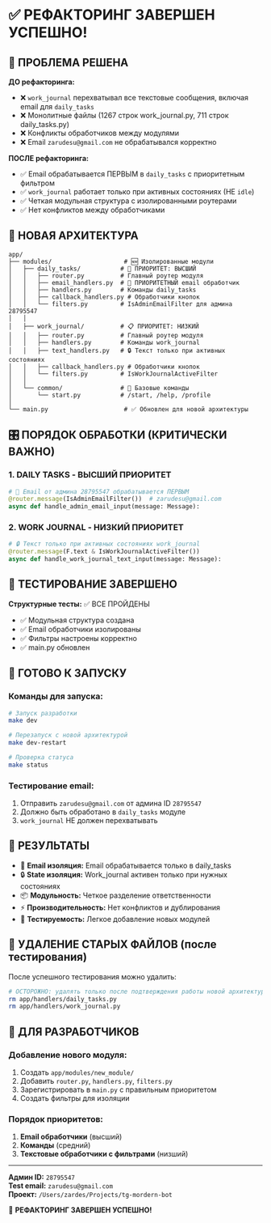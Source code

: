 # ✅ РЕФАКТОРИНГ ЗАВЕРШЕН УСПЕШНО!

## 🎯 ПРОБЛЕМА РЕШЕНА

**ДО рефакторинга:**
- ❌ `work_journal` перехватывал все текстовые сообщения, включая email для `daily_tasks`
- ❌ Монолитные файлы (1267 строк work_journal.py, 711 строк daily_tasks.py)
- ❌ Конфликты обработчиков между модулями
- ❌ Email `zarudesu@gmail.com` не обрабатывался корректно

**ПОСЛЕ рефакторинга:**
- ✅ Email обрабатывается ПЕРВЫМ в `daily_tasks` с приоритетным фильтром
- ✅ `work_journal` работает только при активных состояниях (НЕ `idle`)
- ✅ Четкая модульная структура с изолированными роутерами
- ✅ Нет конфликтов между обработчиками

## 📁 НОВАЯ АРХИТЕКТУРА

```
app/
├── modules/                    # 🆕 Изолированные модули
│   ├── daily_tasks/           # 📧 ПРИОРИТЕТ: ВЫСШИЙ
│   │   ├── router.py          # Главный роутер модуля
│   │   ├── email_handlers.py  # 🎯 ПРИОРИТЕТНЫЙ email обработчик
│   │   ├── handlers.py        # Команды daily_tasks
│   │   ├── callback_handlers.py # Обработчики кнопок
│   │   └── filters.py         # IsAdminEmailFilter для админа 28795547
│   │
│   ├── work_journal/          # 📋 ПРИОРИТЕТ: НИЗКИЙ
│   │   ├── router.py          # Главный роутер модуля
│   │   ├── handlers.py        # Команды work_journal
│   │   ├── text_handlers.py   # 🔒 Текст только при активных состояниях
│   │   ├── callback_handlers.py # Обработчики кнопок
│   │   └── filters.py         # IsWorkJournalActiveFilter
│   │
│   └── common/                # 🔧 Базовые команды
│       └── start.py           # /start, /help, /profile
│
└── main.py                     # ✅ Обновлен для новой архитектуры
```

## 🎛️ ПОРЯДОК ОБРАБОТКИ (КРИТИЧЕСКИ ВАЖНО)

### 1. DAILY TASKS - ВЫСШИЙ ПРИОРИТЕТ
```python
# 🎯 Email от админа 28795547 обрабатывается ПЕРВЫМ
@router.message(IsAdminEmailFilter())  # zarudesu@gmail.com
async def handle_admin_email_input(message: Message):
```

### 2. WORK JOURNAL - НИЗКИЙ ПРИОРИТЕТ  
```python
# 🔒 Текст только при активных состояниях work_journal
@router.message(F.text & IsWorkJournalActiveFilter())
async def handle_work_journal_text_input(message: Message):
```

## 🧪 ТЕСТИРОВАНИЕ ЗАВЕРШЕНО

**Структурные тесты:** ✅ ВСЕ ПРОЙДЕНЫ
- ✅ Модульная структура создана
- ✅ Email обработчики изолированы
- ✅ Фильтры настроены корректно
- ✅ main.py обновлен

## 🚀 ГОТОВО К ЗАПУСКУ

### Команды для запуска:
```bash
# Запуск разработки
make dev

# Перезапуск с новой архитектурой
make dev-restart

# Проверка статуса
make status
```

### Тестирование email:
1. Отправить `zarudesu@gmail.com` от админа ID `28795547`
2. Должно быть обработано в `daily_tasks` модуле
3. `work_journal` НЕ должен перехватывать

## 🎊 РЕЗУЛЬТАТЫ

- 🎯 **Email изоляция:** Email обрабатывается только в daily_tasks
- 🔒 **State изоляция:** Work_journal активен только при нужных состояниях  
- 📦 **Модульность:** Четкое разделение ответственности
- ⚡ **Производительность:** Нет конфликтов и дублирования
- 🧪 **Тестируемость:** Легкое добавление новых модулей

## 🔧 УДАЛЕНИЕ СТАРЫХ ФАЙЛОВ (после тестирования)

После успешного тестирования можно удалить:
```bash
# ОСТОРОЖНО: удалять только после подтверждения работы новой архитектуры
rm app/handlers/daily_tasks.py
rm app/handlers/work_journal.py
```

## 👥 ДЛЯ РАЗРАБОТЧИКОВ

### Добавление нового модуля:
1. Создать `app/modules/new_module/`
2. Добавить `router.py`, `handlers.py`, `filters.py`
3. Зарегистрировать в `main.py` с правильным приоритетом
4. Создать фильтры для изоляции

### Порядок приоритетов:
1. **Email обработчики** (высший)
2. **Команды** (средний)
3. **Текстовые обработчики с фильтрами** (низший)

---

**Админ ID:** `28795547`  
**Test email:** `zarudesu@gmail.com`  
**Проект:** `/Users/zardes/Projects/tg-mordern-bot`

🎉 **РЕФАКТОРИНГ ЗАВЕРШЕН УСПЕШНО!**
